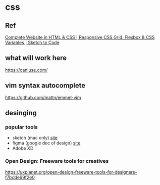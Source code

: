 # css

## Ref

[Complete Website in HTML & CSS | Responsive CSS Grid, Flexbox & CSS Variables | Sketch to Code](https://www.youtube.com/watch?v=eaU8Ml2a0So)



## what will work here

https://caniuse.com/

## vim syntax autocomplete

https://github.com/mattn/emmet-vim

## desinging

### popular tools

- sketch (mac only) [site](https://www.sketch.com/)
- figma (google doc of design) [site](https://www.figma.com/)
- Adobe XD

### Open Design: Freeware tools for creatives

https://uxplanet.org/open-design-freeware-tools-for-designers-f7bdde99f2e0
